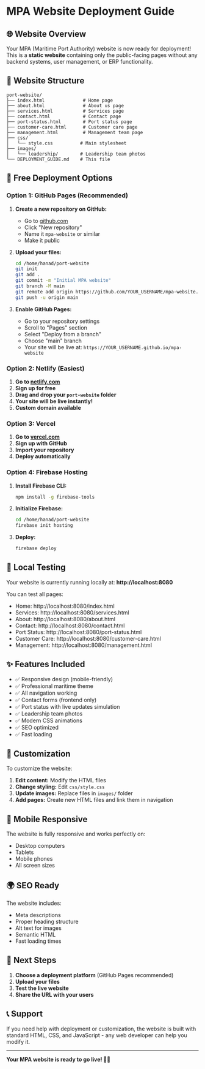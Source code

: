 # MPA Website Deployment Guide

## 🌐 Website Overview

Your MPA (Maritime Port Authority) website is now ready for deployment! This is a **static website** containing only the public-facing pages without any backend systems, user management, or ERP functionality.

## 📁 Website Structure

```
port-website/
├── index.html              # Home page
├── about.html              # About us page
├── services.html           # Services page
├── contact.html            # Contact page
├── port-status.html        # Port status page
├── customer-care.html      # Customer care page
├── management.html         # Management team page
├── css/
│   └── style.css          # Main stylesheet
├── images/
│   └── leadership/        # Leadership team photos
└── DEPLOYMENT_GUIDE.md    # This file
```

## 🚀 Free Deployment Options

### Option 1: GitHub Pages (Recommended)

1. **Create a new repository on GitHub:**
   - Go to [github.com](https://github.com)
   - Click "New repository"
   - Name it `mpa-website` or similar
   - Make it public

2. **Upload your files:**
   ```bash
   cd /home/hanad/port-website
   git init
   git add .
   git commit -m "Initial MPA website"
   git branch -M main
   git remote add origin https://github.com/YOUR_USERNAME/mpa-website.git
   git push -u origin main
   ```

3. **Enable GitHub Pages:**
   - Go to your repository settings
   - Scroll to "Pages" section
   - Select "Deploy from a branch"
   - Choose "main" branch
   - Your site will be live at: `https://YOUR_USERNAME.github.io/mpa-website`

### Option 2: Netlify (Easiest)

1. **Go to [netlify.com](https://netlify.com)**
2. **Sign up for free**
3. **Drag and drop your `port-website` folder**
4. **Your site will be live instantly!**
5. **Custom domain available**

### Option 3: Vercel

1. **Go to [vercel.com](https://vercel.com)**
2. **Sign up with GitHub**
3. **Import your repository**
4. **Deploy automatically**

### Option 4: Firebase Hosting

1. **Install Firebase CLI:**
   ```bash
   npm install -g firebase-tools
   ```

2. **Initialize Firebase:**
   ```bash
   cd /home/hanad/port-website
   firebase init hosting
   ```

3. **Deploy:**
   ```bash
   firebase deploy
   ```

## 🧪 Local Testing

Your website is currently running locally at: **http://localhost:8080**

You can test all pages:
- Home: http://localhost:8080/index.html
- Services: http://localhost:8080/services.html
- About: http://localhost:8080/about.html
- Contact: http://localhost:8080/contact.html
- Port Status: http://localhost:8080/port-status.html
- Customer Care: http://localhost:8080/customer-care.html
- Management: http://localhost:8080/management.html

## ✨ Features Included

- ✅ Responsive design (mobile-friendly)
- ✅ Professional maritime theme
- ✅ All navigation working
- ✅ Contact forms (frontend only)
- ✅ Port status with live updates simulation
- ✅ Leadership team photos
- ✅ Modern CSS animations
- ✅ SEO optimized
- ✅ Fast loading

## 🔧 Customization

To customize the website:

1. **Edit content:** Modify the HTML files
2. **Change styling:** Edit `css/style.css`
3. **Update images:** Replace files in `images/` folder
4. **Add pages:** Create new HTML files and link them in navigation

## 📱 Mobile Responsive

The website is fully responsive and works perfectly on:
- Desktop computers
- Tablets
- Mobile phones
- All screen sizes

## 🌍 SEO Ready

The website includes:
- Meta descriptions
- Proper heading structure
- Alt text for images
- Semantic HTML
- Fast loading times

## 🎯 Next Steps

1. **Choose a deployment platform** (GitHub Pages recommended)
2. **Upload your files**
3. **Test the live website**
4. **Share the URL with your users**

## 📞 Support

If you need help with deployment or customization, the website is built with standard HTML, CSS, and JavaScript - any web developer can help you modify it.

---

**Your MPA website is ready to go live! 🚢⚓**
